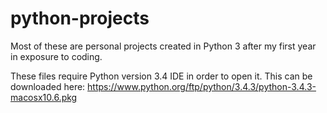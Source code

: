 # python-projects

Most of these are personal projects created in Python 3 after my first year in exposure to coding.

These files require Python version 3.4 IDE in order to open it. 
  This can be downloaded here: https://www.python.org/ftp/python/3.4.3/python-3.4.3-macosx10.6.pkg
